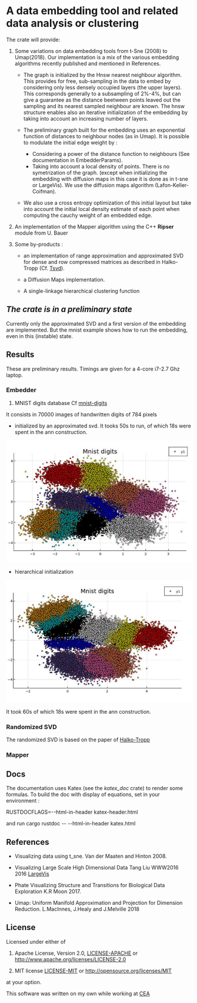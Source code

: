 # A data embedding tool and related data analysis or clustering

The crate will provide:

1. Some variations on data embedding tools from t-Sne (2008) to Umap(2018).
   Our implementation is a mix of the various embedding algorithms
    recently published and mentioned in References.

   - The graph is initialized by the Hnsw nearest neighbour algorithm.  
     This provides for free, sub-sampling in the data to embed by considering only less densely occupied layers (the upper layers). This corresponds generally to a subsampling of 2%-4%, but can give a guarantee as the distance beetween points leaved out the sampling and its nearest sampled neighbour are known. The hnsw structure enables also an iterative initialization of the embedding by taking into account an increasing number of layers.
  
   - The preliminary graph built for the embedding uses an exponential function of distances to neighbour nodes (as in Umap). It is possible to modulate the initial edge weight by :
     - Considering a power of the distance function to neighbours (See documentation in EmbedderParams).  
     - Taking into account a local density of points. There is no symetrization of the graph. (except when initializing the embedding with diffusion maps in this case it is done as in t-sne or LargeVis). We use the diffusion maps algorithm (Lafon-Keller-Coifman).

   - We also use a cross entropy optimization of this initial layout but take into account the initial local density estimate of each point when computing the cauchy weight of an embedded edge.

2. An implementation of the Mapper algorithm using the C++ **Ripser** module from U. Bauer

3. Some by-products :
    - an implementation of range approximation and approximated SVD for dense and row compressed matrices as described in Halko-Tropp (Cf. [Tsvd](https://arxiv.org/abs/0909.4061)).
  
    - a Diffusion Maps implementation.

    - A single-linkage hierarchical clustering function

## *The crate is in a preliminary state*

Currently only the approximated SVD and a first version of the embedding are implemented. But the mnist example shows how to run the embedding, even in this (instable) state.

## Results

These are preliminary results.
Timings are given for a 4-core i7-2.7 Ghz laptop.

### Embedder

1. MNIST digits database  Cf [mnist-digits](http://yann.lecun.com/exdb/mnist/)

It consists in 70000 images of handwritten digits of 784 pixels

- initialized by an approximated svd.
It tooks 50s to run, of which 18s were spent in the ann construction.

![mnist](Images/mnist-digits-B15S0.5E10G3.k8-50s.jpg)

- hierarchical initialization

![mnist](Images/mnist-digits-HB15S0.5E10G3.k8-60s.jpg)

It took 60s of which 18s were spent in the ann construction.

### Randomized SVD

The randomized SVD is based on the paper of [Halko-Tropp](https://epubs.siam.org/doi/abs/10.1137/090771806)

### Mapper

## Docs

The documentation uses Katex (see the *katex_doc* crate) to render some formulas.
To build the doc with display of equations, set in your environment :  

RUSTDOCFLAGS=--html-in-header katex-header.html  

and run cargo rustdoc -- --html-in-header katex.html

## References

- Visualizing data using t_sne.
  Van der Maaten and Hinton 2008.

- Visualizing Large Scale High Dimensional Data
  Tang Liu WWW2016 2016 [LargeVis](https://arxiv.org/pdf/1602.00370.pdf)
  
- Phate Visualizing Structure and Transitions for Biological Data Exploration
  K.R Moon 2017.

- Umap: Uniform Manifold Approximation and Projection for Dimension Reduction.
  L.MacInnes, J.Healy and J.Melville 2018

## License

Licensed under either of

1. Apache License, Version 2.0, [LICENSE-APACHE](LICENSE-APACHE) or <http://www.apache.org/licenses/LICENSE-2.0>
  
2. MIT license [LICENSE-MIT](LICENSE-MIT) or <http://opensource.org/licenses/MIT>

at your option.

This software was written on my own while working at [CEA](http://www.cea.fr/)
